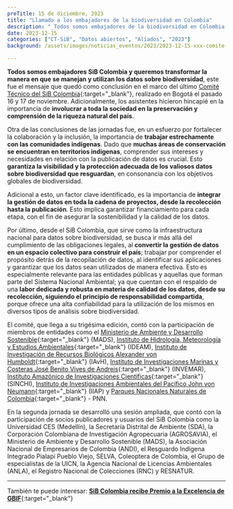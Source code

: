 ```yaml
---
preTitle: 15 de diciembre, 2023
title: "Llamado a los embajadores de la biodiversidad en Colombia"
description: "_Todos somos embajadores de la biodiversidad en Colombia: Comité Técnico del SiB Colombia._"
date: 2023-12-15
categories: ["CT-SiB", "Datos abiertos", "Aliados", "2023"]
background: /assets/images/noticias_eventos/2023/2023-12-15-xxx-comite-tecnico-sib-colombia.jpg

---
```


**Todos somos embajadores SiB Colombia y queremos transformar la manera en que se manejan y utilizan los datos sobre biodiversidad**, este fue el mensaje que quedó como conclusión en el marco del último [Comité Técnico del SiB Colombia](https://biodiversidad.co/acercade/gobernanza/comite-tecnico/){:target="_blank"}, realizado en Bogotá el pasado 16 y 17 de noviembre. Adicionalmente, los asistentes hicieron hincapié en la importancia de **involucrar a toda la sociedad en la preservación y comprensión de la riqueza natural del país**.

Otra de las conclusiones de las jornadas fue, en un esfuerzo por fortalecer la colaboración y la inclusión, la importancia de **trabajar estrechamente con las comunidades indígenas**. Dado que **muchas áreas de conservación se encuentran en territorios indígenas**, comprender sus intereses y necesidades en relación con la publicación de datos es crucial. Esto **garantiza la visibilidad y la protección adecuada de los valiosos datos sobre biodiversidad que resguardan**, en consonancia con los objetivos globales de biodiversidad.

Adicional a esto, un factor clave identificado, es la importancia de **integrar la gestión de datos en toda la cadena de proyectos, desde la recolección hasta la publicación**. Esto implica garantizar financiamiento para cada etapa, con el fin de asegurar la sostenibilidad y la calidad de los datos.

Por último, desde el SiB Colombia, que sirve como la infraestructura nacional para datos sobre biodiversidad, se busca ir más allá del cumplimiento de las obligaciones legales, al **convertir la gestión de datos en un espacio colectivo para construir el país**; trabajar por comprender el propósito detrás de la recopilación de datos, al identificar sus aplicaciones y garantizar que los datos sean utilizados de manera efectiva. Esto es especialmente relevante para las entidades públicas y aquellas que forman parte del Sistema Nacional Ambiental; ya que cuentan con el respaldo de una **labor dedicada y robusta en materia de calidad de los datos, desde su recolección, siguiendo el principio de responsabilidad compartida**, porque ofrece una alta confiabilidad para la utilización de los mismos en diversos tipos de análisis sobre biodiversidad. 

El comité, que llega a su trigésima edición, contó con la participación de miembros de entidades como el [Ministerio de Ambiente y Desarrollo Sostenible](https://www.minambiente.gov.co/){:target="_blank"} (MADS), [Instituto de Hidrología, Meteorología y Estudios Ambientales](https://www.ideam.gov.co/){:target="_blank"} (IDEAM), [Instituto de Investigación de Recursos Biológicos Alexander von Humboldt](http://www.humboldt.org.co/){:target="_blank"} (IAvH), [Instituto de Investigaciones Marinas y Costeras José Benito Vives de Andreis](https://www.invemar.org.co/){:target="_blank"} (INVEMAR), [Instituto Amazónico de Investigaciones Científicas](https://www.sinchi.org.co/){:target="_blank"} (SINCHI), [Instituto de Investigaciones Ambientales del Pacífico John von Neumann](https://iiap.org.co/){:target="_blank"} (IIAP) y [Parques Nacionales Naturales de Colombia](https://www.parquesnacionales.gov.co/){:target="_blank"} - PNN.

En la segunda jornada se desarrolló una sesión ampliada, que contó con la participación de socios publicadores y usuarios del SiB Colombia como la Universidad CES (Medellín), la Secretaría Distrital de Ambiente (SDA), la Corporación Colombiana de Investigación Agropecuaria (AGROSAVIA), el Ministerio de Ambiente y Desarrollo Sostenible (MADS), la Asociación Nacional de Empresarios de Colombia (ANDI), el Resguardo Indígena Integrado Pialapí Pueblo Viejo, SELVA, Coleoptera de Colombia, el Grupo de especialistas de la UICN, la Agencia Nacional de Licencias Ambientales (ANLA), el Registro Nacional de Colecciones (RNC) y RESNATUR.

___

También te puede interesar: **[SiB Colombia recibe Premio a la Excelencia de GBIF](https://biodiversidad.co/post/2023/premio-excelencia-gbif/)**{:target="_blank"}




